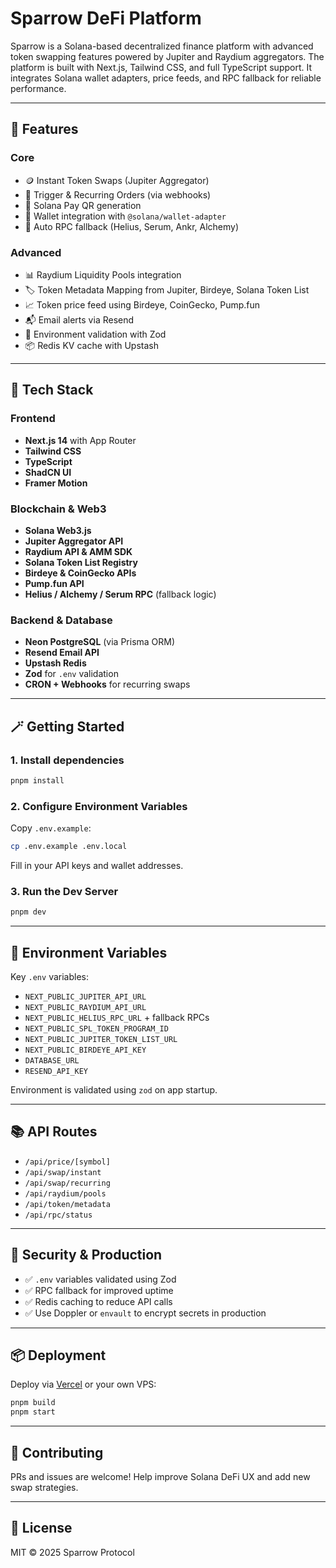 # Sparrow DeFi Platform

Sparrow is a Solana-based decentralized finance platform with advanced token swapping features powered by Jupiter and Raydium aggregators. The platform is built with Next.js, Tailwind CSS, and full TypeScript support. It integrates Solana wallet adapters, price feeds, and RPC fallback for reliable performance.

---

## 🚀 Features

### Core

* 🪙 Instant Token Swaps (Jupiter Aggregator)
* 🔁 Trigger & Recurring Orders (via webhooks)
* 📱 Solana Pay QR generation
* 🔐 Wallet integration with `@solana/wallet-adapter`
* 🔄 Auto RPC fallback (Helius, Serum, Ankr, Alchemy)

### Advanced

* 📊 Raydium Liquidity Pools integration
* 🏷️ Token Metadata Mapping from Jupiter, Birdeye, Solana Token List
* 📈 Token price feed using Birdeye, CoinGecko, Pump.fun
* 📬 Email alerts via Resend
* 🧪 Environment validation with Zod
* 📦 Redis KV cache with Upstash

---

## 🧱 Tech Stack

### Frontend

* **Next.js 14** with App Router
* **Tailwind CSS**
* **TypeScript**
* **ShadCN UI**
* **Framer Motion**

### Blockchain & Web3

* **Solana Web3.js**
* **Jupiter Aggregator API**
* **Raydium API & AMM SDK**
* **Solana Token List Registry**
* **Birdeye & CoinGecko APIs**
* **Pump.fun API**
* **Helius / Alchemy / Serum RPC** (fallback logic)

### Backend & Database

* **Neon PostgreSQL** (via Prisma ORM)
* **Resend Email API**
* **Upstash Redis**
* **Zod** for `.env` validation
* **CRON + Webhooks** for recurring swaps

---

## 🪄 Getting Started

### 1. Install dependencies

```bash
pnpm install
```

### 2. Configure Environment Variables

Copy `.env.example`:

```bash
cp .env.example .env.local
```

Fill in your API keys and wallet addresses.

### 3. Run the Dev Server

```bash
pnpm dev
```

---

## 🧩 Environment Variables

Key `.env` variables:

* `NEXT_PUBLIC_JUPITER_API_URL`
* `NEXT_PUBLIC_RAYDIUM_API_URL`
* `NEXT_PUBLIC_HELIUS_RPC_URL` + fallback RPCs
* `NEXT_PUBLIC_SPL_TOKEN_PROGRAM_ID`
* `NEXT_PUBLIC_JUPITER_TOKEN_LIST_URL`
* `NEXT_PUBLIC_BIRDEYE_API_KEY`
* `DATABASE_URL`
* `RESEND_API_KEY`

Environment is validated using `zod` on app startup.

---

## 📚 API Routes

* `/api/price/[symbol]`
* `/api/swap/instant`
* `/api/swap/recurring`
* `/api/raydium/pools`
* `/api/token/metadata`
* `/api/rpc/status`

---

## 🔐 Security & Production

* ✅ `.env` variables validated using Zod
* ✅ RPC fallback for improved uptime
* ✅ Redis caching to reduce API calls
* ✅ Use Doppler or `envault` to encrypt secrets in production

---

## 📦 Deployment

Deploy via [Vercel](https://vercel.com/) or your own VPS:

```bash
pnpm build
pnpm start
```

---

## 🤝 Contributing

PRs and issues are welcome! Help improve Solana DeFi UX and add new swap strategies.

---

## 📜 License

MIT © 2025 Sparrow Protocol
